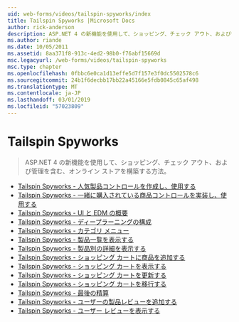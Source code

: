 ```yaml
---
uid: web-forms/videos/tailspin-spyworks/index
title: Tailspin Spyworks |Microsoft Docs
author: rick-anderson
description: ASP.NET 4 の新機能を使用して、ショッピング、チェック アウト、および管理を含む、オンライン ストアを構築する方法。
ms.author: riande
ms.date: 10/05/2011
ms.assetid: 8aa371f8-913c-4ed2-98b0-f76abf15669d
msc.legacyurl: /web-forms/videos/tailspin-spyworks
msc.type: chapter
ms.openlocfilehash: 0fbbc6e0ca1d13effe5d7f157e3f0dc5502578c6
ms.sourcegitcommit: 24b1f6decbb17bb22a45166e5fdb0845c65af498
ms.translationtype: MT
ms.contentlocale: ja-JP
ms.lasthandoff: 03/01/2019
ms.locfileid: "57023809"
---
```

<a name="tailspin-spyworks"></a>Tailspin Spyworks
====================
> ASP.NET 4 の新機能を使用して、ショッピング、チェック アウト、および管理を含む、オンライン ストアを構築する方法。


- [Tailspin Spyworks - 人気製品コントロールを作成し、使用する](tailspin-spyworks-creating-and-using-the-popular-products-control.md)
- [Tailspin Spyworks - 一緒に購入されている商品コントロールを実装し、使用する](tailspin-spyworks-implementing-and-using-the-also-purchased-control.md)
- [Tailspin Spyworks - UI と EDM の概要](tailspin-spyworks-intro-ui-and-edm.md)
- [Tailspin Spyworks - ディープラーニングの構成](tailspin-spyworks-directory-organization.md)
- [Tailspin Spyworks - カテゴリ メニュー](tailspin-spyworks-category-menu.md)
- [Tailspin Spyworks - 製品一覧を表示する](tailspin-spyworks-display-the-product-list.md)
- [Tailspin Spyworks - 製品別の詳細を表示する](tailspin-spyworks-display-per-product-details.md)
- [Tailspin Spyworks - ショッピング カートに商品を追加する](tailspin-spyworks-adding-items-to-the-shopping-cart.md)
- [Tailspin Spyworks - ショッピング カートを表示する](tailspin-spyworks-display-shopping-cart.md)
- [Tailspin Spyworks - ショッピング カートを更新する](tailspin-spyworks-update-the-shopping-cart.md)
- [Tailspin Spyworks - ショッピング カートを移行する](tailspin-spyworks-migrate-the-shopping-cart.md)
- [Tailspin Spyworks - 最後の精算](tailspin-spyworks-final-check-out.md)
- [Tailspin Spyworks - ユーザーの製品レビューを追加する](tailspin-spyworks-adding-user-product-reviews.md)
- [Tailspin Spyworks - ユーザー レビューを表示する](tailspin-spyworks-displaying-user-reviews.md)
